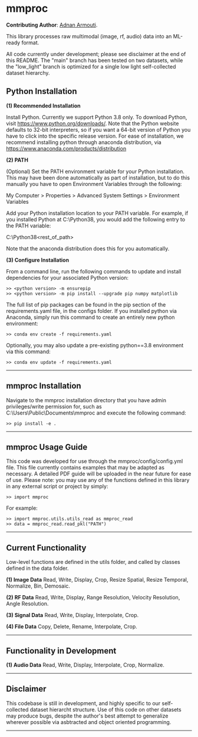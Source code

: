 # mmproc

**Contributing Author**: [Adnan Armouti](https://github.com/adnan-armouti).

This library processes raw multimodal (image, rf, audio) data into an ML-ready format.

All code currently under development; please see disclaimer at the end of this README. The "main" branch has been tested on two datasets, while the "low_light" branch is optimized for a single low light self-collected dataset hierarchy.

## Python Installation

**(1) Recommended Installation**

Install Python. Currently we support Python 3.8 only. To download Python, visit https://www.python.org/downloads/. Note that the Python website defaults to 32-bit interpreters, so if you want a 64-bit version of Python you have to click into the specific release version. For ease of installation, we recommend installing python through anaconda distribution, via https://www.anaconda.com/products/distribution

**(2) PATH**

(Optional) Set the PATH environment variable for your Python installation. This may have been done automatically as part of installation, but to do this manually you have to open Environment Variables through the following:

My Computer > Properties > Advanced System Settings > Environment Variables

Add your Python installation location to your PATH variable. For example, if you installed Python at C:\Python38\, you would add the following entry to the PATH variable:

C:\Python38\<rest_of_path>

Note that the anaconda distribution does this for you automatically.

**(3) Configure Installation**

From a command line, run the following commands to update and install dependencies for your associated Python version:

```
>> <python version> -m ensurepip
>> <python version> -m pip install --upgrade pip numpy matplotlib
```

The full list of pip packages can be found in the pip section of the requirements.yaml file, in the configs folder. If you installed python via Anaconda, simply run this command to create an entirely new python environment: 

```
>> conda env create -f requirements.yaml
```

Optionally, you may also update a pre-existing python==3.8 environment via this command: 

```
>> conda env update -f requirements.yaml
```

<hr /> 

## mmproc Installation

Navigate to the mmproc installation directory that you have admin privileges/write permission for, such as C:\Users\Public\Documents\mmproc and execute the following command:

```
>> pip install -e .
```

<hr /> 

## mmproc Usage Guide

This code was developed for use through the mmproc/config/config.yml file. This file currently contains examples that may be adapted as necessary. A detailed PDF guide will be uploaded in the near future for ease of use. Please note: you may use any of the functions defined in this library in any external script or project by simply:

```
>> import mmproc
```

For example:
```
>> import mmproc.utils.utils_read as mmproc_read
>> data = mmproc_read.read_pkl("PATH")
```

<hr /> 

## Current Functionality

Low-level functions are defined in the utils folder, and called by classes defined in the data folder.

**(1) Image Data**
Read, Write, Display, Crop, Resize Spatial, Resize Temporal, Normalize, Bin, Demosaic.

**(2) RF Data**
Read, Write, Display, Range Resolution, Velocity Resolution, Angle Resolution.

**(3) Signal Data**
Read, Write, Display, Interpolate, Crop.

**(4) File Data**
Copy, Delete, Rename, Interpolate, Crop.

<hr /> 

## Functionality in Development

**(1) Audio Data**
Read, Write, Display, Interpolate, Crop, Normalize.

<hr /> 

## Disclaimer

This codebase is still in development, and highly specific to our self-collected dataset hierarcht structure. Use of this code on other datasets may produce bugs, despite the author's best attempt to generalize wherever possible via asbtracted and object oriented programming.

<hr /> 




